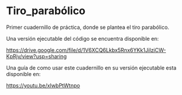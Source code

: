 # Tiro_parabólico
Primer cuadernillo de práctica, donde se plantea el tiro parabólico.

Una versión ejecutable del código se encuentra disponible en:

https://drive.google.com/file/d/1V6XCQ6Lkbx5Rnx6YKk1JiIziCW-KpRjv/view?usp=sharing

Una guía de como usar este cuadernillo en su versión ejecutable esta disponible en:

https://youtu.be/xIwbPtWtnpo


